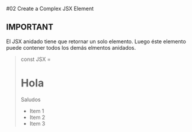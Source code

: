 #02 Create a Complex JSX Element

## IMPORTANT

El JSX anidado tiene que retornar un solo elemento.
Luego éste elemento puede contener todos los demás elmentos anidados.

> const JSX = <div>
>                <h1>Hola</h1>
>                <p>Saludos</p>
>                <ul>
>                    <li>Item 1</li>
>                    <li>Item 2</li>
>                    <li>Item 3</li>
>                </ul>
>            </div>